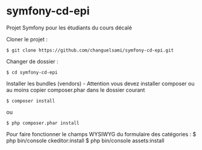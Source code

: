 # symfony-cd-epi
Projet Symfony pour les étudiants du cours décalé

Cloner le projet : 

    $ git clone https://github.com/changuelsami/symfony-cd-epi.git

Changer de dossier : 

    $ cd symfony-cd-epi

Installer les bundles (vendors) - Attention vous devez installer composer ou au moins copier composer.phar dans le dossier courant

    $ composer install
ou

    $ php composer.phar install

Pour faire fonctionner le champs WYSIWYG du formulaire des catégories :
    $ php bin/console ckeditor:install
    $ php bin/console assets:install
